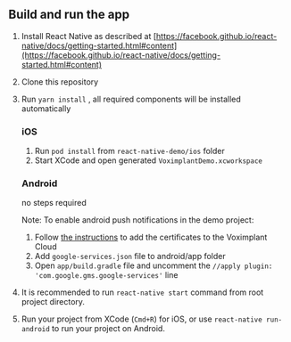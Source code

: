## Build and run the app

1. Install React Native as described at [https://facebook.github.io/react-native/docs/getting-started.html#content](https://facebook.github.io/react-native/docs/getting-started.html#content)
2. Clone this repository
3. Run `yarn install` , all required components will be installed automatically

    ### iOS
      
    1. Run `pod install` from `react-native-demo/ios` folder
    2. Start XCode and open generated `VoximplantDemo.xcworkspace`
     
    ### Android
    
    no steps required
        
    Note: 
    To enable android push notifications in the demo project:
    1. Follow [the instructions](https://voximplant.com/docs/introduction/integration/adding_sdks/push_notifications/android_sdk) to add the certificates to the Voximplant Cloud 
    2. Add `google-services.json` file to android/app folder
    3. Open `app/build.gradle` file and uncomment the `//apply plugin: 'com.google.gms.google-services'` line

4. It is recommended to run `react-native start` command from root project directory.
5. Run your project from XCode (`Cmd+R`) for iOS, or use `react-native run-android` to run your project on Android.


